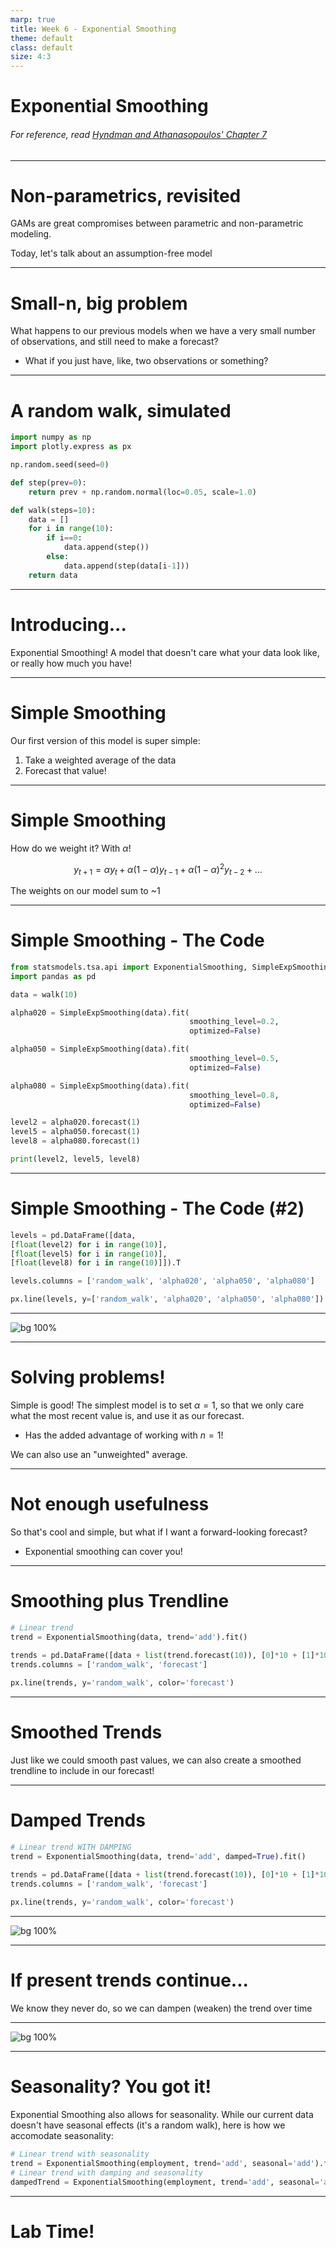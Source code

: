```yaml
---
marp: true
title: Week 6 - Exponential Smoothing
theme: default
class: default
size: 4:3
---
```


# Exponential Smoothing
###### For reference, read [Hyndman and Athanasopoulos' Chapter 7](https://otexts.com/fpp2/expsmooth.html)

---

# Non-parametrics, revisited

GAMs are great compromises between parametric and non-parametric modeling.

Today, let's talk about an assumption-free model

---

# Small-n, big problem

What happens to our previous models when we have a very small number of observations, and still need to make a forecast?

- What if you just have, like, two observations or something?

---

# A random walk, simulated

```python
import numpy as np
import plotly.express as px

np.random.seed(seed=0)

def step(prev=0):
    return prev + np.random.normal(loc=0.05, scale=1.0)

def walk(steps=10):
    data = []
    for i in range(10):
        if i==0:
            data.append(step())
        else:
            data.append(step(data[i-1]))
    return data
```
---

# Introducing...

Exponential Smoothing! A model that doesn't care what your data look like, or really how much you have!

---

# Simple Smoothing

Our first version of this model is super simple:
1) Take a weighted average of the data
2) Forecast that value!

---

# Simple Smoothing

How do we weight it? With $\alpha$!

$$ y_{t+1} = \alpha y_{t} + \alpha(1-\alpha) y_{t-1} + \alpha(1-\alpha)^2 y_{t-2} + ... $$

The weights on our model sum to ~1

---

# Simple Smoothing - The Code

```python
from statsmodels.tsa.api import ExponentialSmoothing, SimpleExpSmoothing
import pandas as pd

data = walk(10)

alpha020 = SimpleExpSmoothing(data).fit(
                                        smoothing_level=0.2,
                                        optimized=False)

alpha050 = SimpleExpSmoothing(data).fit(
                                        smoothing_level=0.5,
                                        optimized=False)

alpha080 = SimpleExpSmoothing(data).fit(
                                        smoothing_level=0.8,
                                        optimized=False)

level2 = alpha020.forecast(1)
level5 = alpha050.forecast(1)
level8 = alpha080.forecast(1)

print(level2, level5, level8)
```

---

# Simple Smoothing - The Code (#2)

```python
levels = pd.DataFrame([data, 
[float(level2) for i in range(10)], 
[float(level5) for i in range(10)], 
[float(level8) for i in range(10)]]).T

levels.columns = ['random_walk', 'alpha020', 'alpha050', 'alpha080']

px.line(levels, y=['random_walk', 'alpha020', 'alpha050', 'alpha080'])
```


---

![bg 100%](exponentialSmoothing1.png)

---

# Solving problems!

Simple is good! The simplest model is to set $\alpha=1$, so that we only care what the most recent value is, and use it as our forecast.
- Has the added advantage of working with $n=1$!

We can also use an "unweighted" average.

---

# Not enough usefulness

So that's cool and simple, but what if I want a forward-looking forecast?

- Exponential smoothing can cover you!

---

# Smoothing plus Trendline

```python
# Linear trend
trend = ExponentialSmoothing(data, trend='add').fit()

trends = pd.DataFrame([data + list(trend.forecast(10)), [0]*10 + [1]*10]).T
trends.columns = ['random_walk', 'forecast']
                       
px.line(trends, y='random_walk', color='forecast')
```

---

# Smoothed Trends

Just like we could smooth past values, we can also create a smoothed trendline to include in our forecast!

---

# Damped Trends

```python
# Linear trend WITH DAMPING
trend = ExponentialSmoothing(data, trend='add', damped=True).fit()

trends = pd.DataFrame([data + list(trend.forecast(10)), [0]*10 + [1]*10]).T
trends.columns = ['random_walk', 'forecast']
                       
px.line(trends, y='random_walk', color='forecast')
```

---

![bg 100%](exponentialSmoothing2.png)

---

# If present trends continue...

We know they never do, so we can dampen (weaken) the trend over time

---

![bg 100%](exponentialSmoothing3.png)

---

# Seasonality? You got it!

Exponential Smoothing also allows for seasonality. While our current data doesn't have seasonal effects (it's a random walk), here is how we accomodate seasonality:

```python
# Linear trend with seasonality
trend = ExponentialSmoothing(employment, trend='add', seasonal='add').fit()
# Linear trend with damping and seasonality
dampedTrend = ExponentialSmoothing(employment, trend='add', seasonal='add', damped=True).fit()
```

---

# Lab Time!